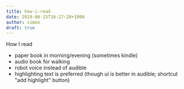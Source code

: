 ```yaml
---
title: how-i-read
date: 2019-06-15T16:27:28+1000
author: simon
draft: true
---
```


How I read
 - paper book in morning/evening (sometimes kindle)
 - audio book for walking
 - robot voice instead of audible
 - highlighting text is preferred (though ui is better in audible; shortcut "add highlight" button)
